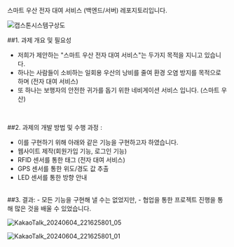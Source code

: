 스마트 우산 전자 대여 서비스 (백엔드/서버) 레포지토리입니다. 

![캡스톤시스템구상도](https://github.com/adorahelen/pythonProject/assets/127845112/cca9b478-93fb-4147-ada4-18d4146702b5)

##1. 과제 개요 및 필요성
- 저희가 제안하는 "스마트 우산 전자 대여 서비스"는 두가지 목적을 지니고 있습니다.
- 하나는 사람들이 소비하는 일회용 우산의 낭비를 줄여 환경 오염 방지를 목적으로 하며 (전자 대여 서비스)
- 또 하나는 보행자의 안전한 귀가를 돕기 위한 네비게이션 서비스 입니다. (스마트 우산)

</div>
</br>

##2. 과제의 개발 방법 및 수행 과정 :
- 이를 구현하기 위해 아래와 같은 기능을 구현하고자 하였습니다. 
- 웹사이트 제작(회원가입 기능, 로그인 기능)
- RFID 센서를 통한 태그 (전자 대여 서비스)
- GPS 센서를 통한 위도/경도 값 추출
- LED 센서를 통한 방향 안내

  
</div>
</br>
##3. 결과:
- 모든 기능을 구현해 낼 수는 없었지만, 
- 협업을 통한 프로젝트 진행을 통해 많은 것을 배울 수 있었습니다. 

![KakaoTalk_20240604_221625801_05](https://github.com/adorahelen/pythonProject/assets/127845112/a0465767-f693-4e71-b64b-22973dfaec69)


![KakaoTalk_20240604_221625801_01](https://github.com/adorahelen/pythonProject/assets/127845112/d037c133-0811-4c22-bad7-397b1c818d19)


